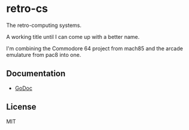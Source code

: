 # retro-cs

The retro-computing systems.

A working title until I can come up with a better name.

I'm combining the Commodore 64 project from mach85 and the arcade
emulature from pac8 into one.

## Documentation

- [GoDoc](https://godoc.org/github.com/blackchip-org/retro-cs)

## License

MIT
